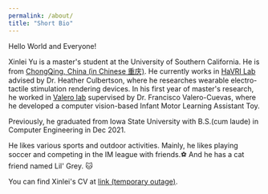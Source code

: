 ```yaml
---
permalink: /about/
title: "Short Bio"
---
```


Hello World and Everyone! 

Xinlei Yu is a master's student at the University of Southern California. He is from [ChongQing, China (in Chinese 重庆)](https://en.wikipedia.org/wiki/Chongqing). He currently works in [HaVRI Lab](https://sites.usc.edu/culbertson/) advised by Dr. Heather Culbertson, where he researches wearable electro-tactile stimulation rendering devices. In his first year of master's research, he worked in [Valero lab](https://valerolab.org/) supervised by Dr. Francisco Valero-Cuevas, where he developed a computer vision-based Infant Motor Learning Assistant Toy. 

Previously, he graduated from Iowa State University with B.S.(cum laude) in Computer Engineering in Dec 2021. 

He likes various sports and outdoor activities. Mainly, he likes playing soccer and competing in the IM league with friends.:soccer: And he has a cat friend named Lil' Grey. 🐱

You can find Xinlei's CV at [link (temporary outage)](https://www.iastate.edu/).

